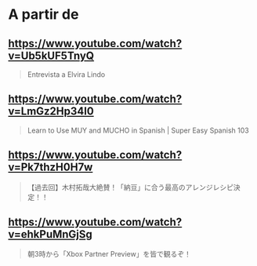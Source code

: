 # A partir de

## https://www.youtube.com/watch?v=Ub5kUF5TnyQ

> Entrevista a Elvira Lindo

## https://www.youtube.com/watch?v=LmGz2Hp34l0

> Learn to Use MUY and MUCHO in Spanish | Super Easy Spanish 103 
 
## https://www.youtube.com/watch?v=Pk7thzH0H7w

> 【過去回】木村拓哉大絶賛！「納豆」に合う最高のアレンジレシピ決定！！

## https://www.youtube.com/watch?v=ehkPuMnGjSg

> 朝3時から「Xbox Partner Preview」を皆で観るぞ！

